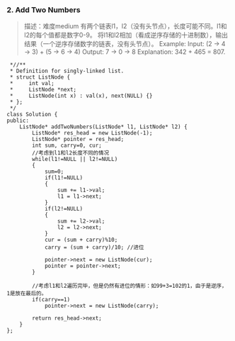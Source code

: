 

### 2. Add Two Numbers
>描述：难度medium
>有两个链表l1，l2（没有头节点），长度可能不同。l1和l2的每个值都是数字0-9。
将l1和l2相加（看成逆序存储的十进制数），输出结果（一个逆序存储数字的链表，没有头节点）。
Example:
Input: (2 -> 4 -> 3) + (5 -> 6 -> 4)
Output: 7 -> 0 -> 8
Explanation: 342 + 465 = 807.

```
 *//**
 * Definition for singly-linked list.
 * struct ListNode {
 *     int val;
 *     ListNode *next;
 *     ListNode(int x) : val(x), next(NULL) {}
 * };
 */
class Solution {
public:
    ListNode* addTwoNumbers(ListNode* l1, ListNode* l2) {
        ListNode* res_head = new ListNode(-1);
        ListNode* pointer = res_head;
        int sum, carry=0, cur;
        //考虑到l1和l2长度不同的情况
        while(l1!=NULL || l2!=NULL)
        {
            sum=0;
            if(l1!=NULL)
            {
                sum += l1->val;
                l1 = l1->next;
            }
            if(l2!=NULL)
            {
                sum += l2->val;
                l2 = l2->next;
            }
            cur = (sum + carry)%10;
            carry = (sum + carry)/10; //进位
            
            pointer->next = new ListNode(cur);
            pointer = pointer->next;                        
        }
        
        //考虑l1和l2遍历完毕，但是仍然有进位的情形：如99+3=102的1，由于是逆序，1是放在最后的。
        if(carry==1)    
            pointer->next = new ListNode(carry);
        
        return res_head->next;
    }
};
```